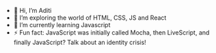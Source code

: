 - 👋 Hi, I’m Aditi
- 👀 I’m exploring the world of HTML, CSS, JS and React
- 🌱 I’m currently learning Javascript
- ⚡ Fun fact: JavaScript was initially called Mocha, then LiveScript, and finally JavaScript? Talk about an identity crisis!

<!---
Adiika0723/Adiika0723 is a ✨ special ✨ repository because its `README.md` (this file) appears on your GitHub profile.
You can click the Preview link to take a look at your changes.
--->
